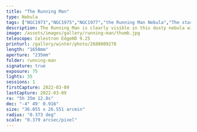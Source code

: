 ```yaml
---
title: "The Running Man"
type: Nebula
tags: ["NGC1973","NGC1975","NGC1977","the Running Man Nebula","The star 42Ori","The star 45Ori"]
description: The Running Man is clearly visible in this dusty nebula with beautiful blue and purple highlights. An often overlooked gem in the Orion constellation.
image: /assets/images/gallery/running-man/thumb.jpg
telescope: Celestron EdgeHD 9.25
printurl: /gallery/winter/photo/2688009278
length: "1650mm"
aperture: "235mm"
folder: running-man
signature: true
exposure: 75
lights: 35
sessions: 1
firstCapture: 2022-03-09 
lastCapture: 2022-03-09
ra: "5h 35m 12.8s"
dec: "-4° 49' 0.916"
size: "36.055 x 26.551 arcmin"
radius: "0.373 deg"
scale: "0.379 arcsec/pixel"
---
```

